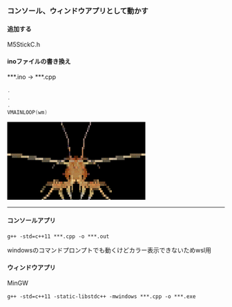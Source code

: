 
### コンソール、ウィンドウアプリとして動かす

#### 追加する
M5StickC.h  

#### inoファイルの書き換え
***.ino -> ***.cpp  
```cpp
.
.
.
VMAINLOOP(wm)
```

![Gif](../img/animc.gif) 

----
#### コンソールアプリ
```
g++ -std=c++11 ***.cpp -o ***.out
```
windowsのコマンドプロンプトでも動くけどカラー表示できないためwsl用  


#### ウィンドウアプリ
MinGW  
```
g++ -std=c++11 -static-libstdc++ -mwindows ***.cpp -o ***.exe
```


